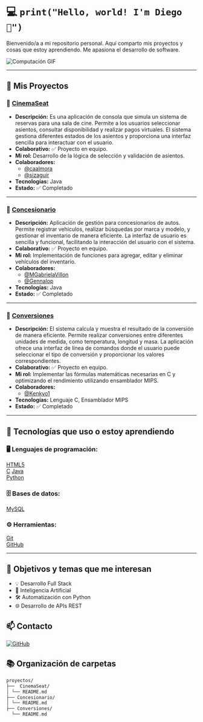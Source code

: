 # 💻 `print("Hello, world! I'm Diego 👋")`

Bienvenido/a a mi repositorio personal. Aquí comparto mis proyectos y cosas que estoy aprendiendo. Me apasiona el desarrollo de software.

![Computación GIF](https://media.giphy.com/media/du3J3cXyzhj75IOgvA/giphy.gif)

---

## 📂 Mis Proyectos

### 🔧 [CinemaSeat]( https://github.com/Dalay20/CinemaSeat)
- **Descripción:** Es una aplicación de consola que simula un sistema de reservas para una sala de cine. Permite a los usuarios seleccionar asientos, consultar disponibilidad y realizar pagos virtuales. El sistema gestiona diferentes estados de los asientos y proporciona una interfaz sencilla para interactuar con el usuario.
- **Colaborativo:** ✅ Proyecto en equipo.
- **Mi rol:** Desarrollo de la lógica de selección y validación de asientos.
- **Colaboradores:**
  - [@caalmora](https://github.com/caalmora)
  - [@sizaguir](https://github.com/sizaguir)
- **Tecnologías:** Java
- **Estado:** ✅ Completado 

---

### 🔧 [Concesionario](https://github.com/Dalay20/Concesionario.git)
- **Descripción:** Aplicación de gestión para concesionarios de autos. Permite registrar vehículos, realizar búsquedas por marca y modelo, y gestionar el inventario de manera eficiente. La interfaz de usuario es sencilla y funcional, facilitando la interacción del usuario con el sistema.
- **Colaborativo:** ✅ Proyecto en equipo.
- **Mi rol:** Implementación de funciones para agregar, editar y eliminar vehículos del inventario.
- **Colaboradores:**
  - [@MGabrielaVillon](https://github.com/MGabrielaVillon)
  - [@Gennalop](https://github.com/Gennalop)
- **Tecnologías:** Java
- **Estado:** ✅ Completado

---

### 🔧 [Conversiones](https://github.com/Dalay20/Conversiones.git)
- **Descripción:** El sistema calcula y muestra el resultado de la conversión de manera eficiente. Permite realizar conversiones entre diferentes unidades de medida, como temperatura, longitud y masa. La aplicación ofrece una interfaz de línea de comandos donde el usuario puede seleccionar el tipo de conversión y proporcionar los valores correspondientes. 
- **Colaborativo:** ✅ Proyecto en equipo.
- **Mi rol:**  Implementar las fórmulas matemáticas necesarias en C y optimizando el rendimiento utilizando ensamblador MIPS.
- **Colaboradores:**
  - [@Kenkyo1](https://github.com/Kenkyo1)
- **Tecnologías:** Lenguaje C, Ensamblador MIPS
- **Estado:** ✅ Completado

---

## 🧰 Tecnologías que uso o estoy aprendiendo


### 🖥️ Lenguajes de programación:
[HTML5](https://developer.mozilla.org/en-US/docs/Web/Guide/HTML/HTML5)  
[C](https://en.wikipedia.org/wiki/C_(programming_language))  
[Java](https://www.java.com/)  
[Python](https://www.python.org/)

### 🗄️ Bases de datos:
[MySQL](https://www.mysql.com/)

### ⚙️ Herramientas:
[Git](https://git-scm.com/)  
[GitHub](https://github.com/)

---

## 📌 Objetivos y temas que me interesan

- 💡 Desarrollo Full Stack
- 🤖 Inteligencia Artificial
- 🛠 Automatización con Python
- 🌐 Desarrollo de APIs REST

## 📫 Contacto

[![GitHub](https://img.icons8.com/ios-glyphs/30/000000/github.png)](https://github.com/Dalay20)

## 📚 Organización de carpetas
 ```bash 
 proyectos/ 
 ├──  CinemaSeat/ 
 │ └── README.md 
 ├── Concesionario/ 
 │ └── README.md 
 ├── Conversiones/ 
   └── README.md 
 ``` 


